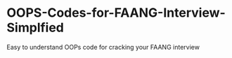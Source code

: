 # OOPS-Codes-for-FAANG-Interview-Simplfied
Easy to understand OOPs code for cracking your FAANG interview
